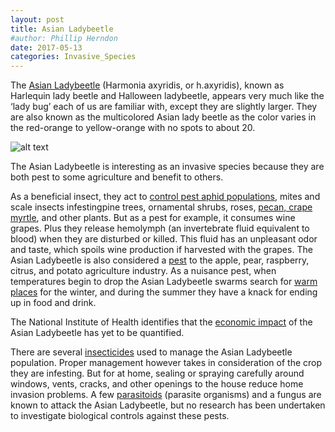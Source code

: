```yaml
---
layout: post
title: Asian Ladybeetle
#author: Phillip Herndon
date: 2017-05-13
categories: Invasive_Species
---
```


The [Asian Ladybeetle](http://issg.org/database/species/ecology.asp?si=668) 
(Harmonia axyridis, or h.axyridis), known as Harlequin lady beetle and 
Halloween ladybeetle, appears very much like the ‘lady bug’ 
each of us are familiar with, except they are slightly larger. They are 
also known as the multicolored Asian lady beetle as the color varies in 
the red-orange to yellow-orange with no spots to about 20. 

![alt text][LBEETLE_PIC]

The Asian Ladybeetle is interesting as an invasive species because they are 
both pest to some agriculture and benefit to others. 

As a beneficial insect, they act to [control pest aphid populations](http://dnr.wi.gov/topic/foresthealth/ladybeetle.html), mites 
and scale insects infestingpine trees, ornamental shrubs, roses, [pecan, 
crape myrtle](http://journals.fcla.edu/flaent/article/view/75692/73350), 
and other plants. But as a pest for example, it consumes wine grapes. 
Plus they release hemolymph (an invertebrate fluid equivalent to blood) 
when they are disturbed or killed. This fluid has an unpleasant odor and 
taste, which spoils wine production if harvested with the grapes. The 
Asian Ladybeetle is also considered a [pest](http://issg.org/database/species/ecology.asp?si=668) to the apple, pear, raspberry, 
citrus, and potato agriculture industry. As a nuisance pest, when temperatures 
begin to drop the Asian Ladybeetle swarms search for [warm places](http://www.nytimes.com/2005/11/15/us/asian-cousin-of-ladybug-is-a-most-unwelcome-guest.html?_r=0) 
for the winter, and during the summer they have a knack for ending up in food and drink.

The National Institute of Health identifies that the [economic impact](https://www.ncbi.nlm.nih.gov/pmc/articles/PMC524671/) 
of the Asian Ladybeetle has yet to be quantified.

There are several [insecticides](https://www.ncbi.nlm.nih.gov/pmc/articles/PMC524671/table/i1536-2442-003-32-0001-t01/) 
used to manage the Asian Ladybeetle population. Proper management however takes in consideration of the crop they are 
infesting. But for at home, sealing or spraying carefully around windows, vents, cracks, and other openings to the 
house reduce home invasion problems. A few [parasitoids](https://www.ncbi.nlm.nih.gov/pmc/articles/PMC524671/) 
(parasite organisms) and a fungus are known to attack the Asian Ladybeetle, but no research has been undertaken 
to investigate biological controls against these pests.

[LBEETLE_PIC]: https://pestid.msu.edu/wp-content/uploads/2014/12/MulticoloredAsianLadyBeetlesOnAPenny.jpg